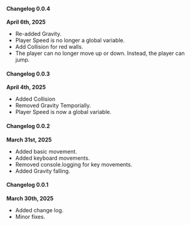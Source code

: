 #### Changelog 0.0.4
**April 6th, 2025**
* Re-added Gravity.
* Player Speed is no longer a global variable.
* Add Collision for red walls.
* The player can no longer move up or down. Instead, the player can jump.


#### Changelog 0.0.3
**April 4th, 2025**
* Added Collision
* Removed Gravity Temporially.
* Player Speed is now a global variable.


#### Changelog 0.0.2
**March 31st, 2025**
* Added basic movement.
* Added keyboard movements.
* Removed console.logging for key movements.
* Added Gravity falling.



#### Changelog 0.0.1
**March 30th, 2025**
* Added change log.
* Minor fixes.
